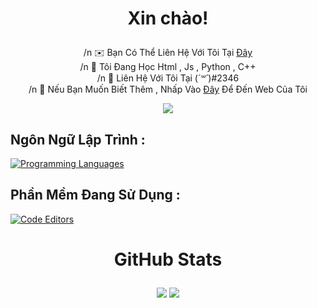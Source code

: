 # <p align=center>Xin chào!</p>
<div align=center>
 
/n ✉️  Bạn Có Thể Liên Hệ Với Tôi Tại [Đây](mailto:nguyentien280820@gmail.com)\
/n 🧠  Tôi Đang Học Html , Js , Python ,  C++\
/n 🤝  Liên Hệ Với Tôi Tại (*´꒳`*)#2346\
/n 🫧  Nếu Bạn Muốn Biết Thêm , Nhấp Vào [Đây](https://aliogoi.github.io/) Để Đến Web Của Tôi
 
</div>

<div align=center>

<a href="https://www.github.com/AliOgOi" target="_blank" rel="noreferrer"><img src="https://img.shields.io/github/followers/AliOgOi?logo=github&style=for-the-badge&color=ef4444&labelColor=171717" /></a>

</div>
 
## Ngôn Ngữ Lập Trình : 
[![Programming Languages](https://skillicons.dev/icons?i=nodejs,js,cpp,bots,ai&perline=6)](#)

## Phần Mềm Đang Sử Dụng :
[![Code Editors](https://skillicons.dev/icons?i=vscode,visualstudio&perline=6)](#)
</div>

# <p align=center> GitHub Stats </p>

<div align="center">
<a href="https://github.com/AliOgOi"><img src="https://github-readme-stats.vercel.app/api?username=AliOgOi&theme=radical" /></a>
<a href="https://github.com/AliOgOi"><img src="https://github-readme-streak-stats.herokuapp.com/?user=AliOgOi&stroke=64748b&background=171717&ring=64748b&fire=64748b&currStreakNum=64748b&currStreakLabel=64748b&sideNums=64748b&sideLabels=64748b&dates=64748b&hide_border=true" /></a>
</div>
